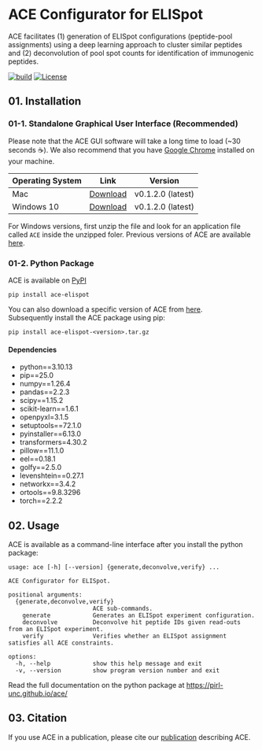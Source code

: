 # ACE Configurator for ELISpot

ACE facilitates (1) generation of ELISpot configurations (peptide-pool assignments) 
using a deep learning approach to cluster similar peptides and (2) deconvolution 
of pool spot counts for identification of immunogenic peptides.

[![build](https://github.com/pirl-unc/ace/actions/workflows/main.yml/badge.svg?branch=main)](https://github.com/pirl-unc/ace/actions/workflows/main.yml)
[![License](https://img.shields.io/badge/License-Apache_2.0-blue.svg)](https://opensource.org/licenses/Apache-2.0)

## 01. Installation

### 01-1. Standalone Graphical User Interface (Recommended)

Please note that the ACE GUI software will take a long time to load (~30 seconds :coffee:). 
We also recommend that you have [Google Chrome](https://www.google.com/chrome/) installed on your machine.

| Operating System | Link                                                                                                     | Version           |
|------------------|----------------------------------------------------------------------------------------------------------|-------------------|
| Mac              | [Download](https://github.com/pirl-unc/ace/releases/download/v0.1.2.0/ace-elispot-0.1.2.0-mac.zip)       | v0.1.2.0 (latest) | 
| Windows 10       | [Download](https://github.com/pirl-unc/ace/releases/download/v0.1.2.0/ace-elispot-0.1.2.0-windows10.zip) | v0.1.2.0 (latest) |

For Windows versions, first unzip the file and look for an application file called `ACE` inside the unzipped foler.
Previous versions of ACE are available [here](https://github.com/pirl-unc/ace/releases).

### 01-2. Python Package 

ACE is available on [PyPI](https://pypi.org/project/ace-elispot/)

```
pip install ace-elispot
```

You can also download a specific version of ACE from [here](https://github.com/pirl-unc/ace/releases).<br/>
Subsequently install the ACE package using pip:

```
pip install ace-elispot-<version>.tar.gz
```

#### Dependencies

- python==3.10.13
- pip==25.0
- numpy==1.26.4
- pandas==2.2.3
- scipy==1.15.2
- scikit-learn==1.6.1
- openpyxl=3.1.5
- setuptools==72.1.0
- pyinstaller==6.13.0
- transformers=4.30.2
- pillow==11.1.0
- eel==0.18.1
- golfy==2.5.0
- levenshtein==0.27.1
- networkx==3.4.2
- ortools==9.8.3296
- torch==2.2.2

## 02. Usage

ACE is available as a command-line interface after you install the python package:

```
usage: ace [-h] [--version] {generate,deconvolve,verify} ...

ACE Configurator for ELISpot.

positional arguments:
  {generate,deconvolve,verify}
                        ACE sub-commands.
    generate            Generates an ELISpot experiment configuration.
    deconvolve          Deconvolve hit peptide IDs given read-outs from an ELISpot experiment.
    verify              Verifies whether an ELISpot assignment satisfies all ACE constraints.

options:
  -h, --help            show this help message and exit
  -v, --version         show program version number and exit
```

Read the full documentation on the python package at https://pirl-unc.github.io/ace/

## 03. Citation

If you use ACE in a publication, please cite our [publication](https://doi.org/10.1093/bib/bbad495) describing ACE.

